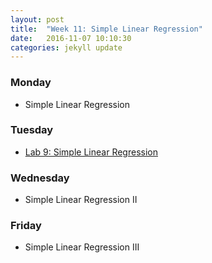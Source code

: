 ```yaml
---
layout: post
title:  "Week 11: Simple Linear Regression"
date:   2016-11-07 10:10:30
categories: jekyll update
---
```


### Monday
- Simple Linear Regression

### Tuesday
- <a href = "{{ site.baseurl }}/assets/week-11/simple_regression.html" target = "_blank">Lab 9: Simple Linear Regression</a>

### Wednesday
- Simple Linear Regression II

### Friday
- Simple Linear Regression III
